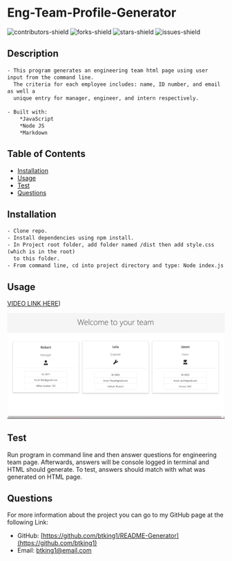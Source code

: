 # Eng-Team-Profile-Generator
![contributors-shield](https://img.shields.io/github/contributors/btking1/README-Generator?style=for-the-badge)
![forks-shield](https://img.shields.io/github/forks/btking1/README-Generator?style=for-the-badge)
![stars-shield](https://img.shields.io/github/stars/btking1/README-Generator?style=for-the-badge)
![issues-shield](https://img.shields.io/github/issues/btking1/README-Generator?style=for-the-badge)

## Description
   
    - This program generates an engineering team html page using user input from the command line. 
      The criteria for each employee includes: name, ID number, and email as well a 
      unique entry for manager, engineer, and intern respectively.
    
    - Built with: 
        *JavaScript
        *Node JS
        *Markdown
    

## Table of Contents 

- [Installation](#installation)
- [Usage](#usage)
- [Test](#test)
- [Questions](#questions)

## Installation

    - Clone repo. 
    - Install dependencies using npm install.
    - In Project root folder, add folder named /dist then add style.css (which is in the root) 
      to this folder. 
    - From command line, cd into project directory and type: Node index.js
    


## Usage

[VIDEO LINK HERE](https://www.youtube.com/watch?v=kaqN3KDxCYY))

![SCREENSHOOT](https://github.com/btking1/Eng-Team-Profile-Generator/blob/main/img/eng-team-ss.jpg)

## Test

Run program in command line and then answer questions for engineering team page. Afterwards, answers will be console logged in terminal and HTML should generate. To test, answers should match with what was generated on HTML page. 


## Questions

For more information about the project you can go
to my GitHub page at the following Link:

- GitHub: [https://github.com/btking1/README-Generator](https://github.com/btking1)
- Email: btking1@email.com
